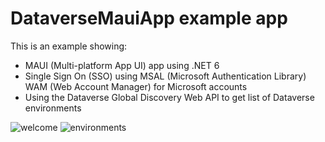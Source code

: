 # DataverseMauiApp example app

This is an example showing:

- MAUI (Multi-platform App UI) app using .NET 6
- Single Sign On (SSO) using MSAL (Microsoft Authentication Library) WAM (Web Account Manager) for Microsoft accounts
- Using the Dataverse Global Discovery Web API to get list of Dataverse environments

![welcome](DataverseMauiApp/welcome.png) ![environments](DataverseMauiApp/environments.png)
